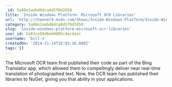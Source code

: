```yaml
---
_id: 5a88e1aebd6dca0d5f0d2850
title: 'Inside Windows Platform: Microsoft OCR Libraries'
url: 'http://channel9.msdn.com/Shows/Inside-Windows-Platform/Inside-Windows-Platform-Inside-Microsoft-OCR-Libraries'
category: 5a88e1aebd6dca0d5f0d2850
slug: 'inside-windows-platform-microsoft-ocr-libraries'
user_id: 5a83ce59d6eb0005c4ecda2c
username: 'bill-s'
createdOn: '2014-11-14T18:03:16.000Z'
tags: []
---
```


The Microsoft OCR team first published their code as part of the Bing Translator app, which allowed them to compellingly deliver near real-time translation of photographed text. Now, the OCR team has published their libraries to NuGet, giving you that ability in your applications.
